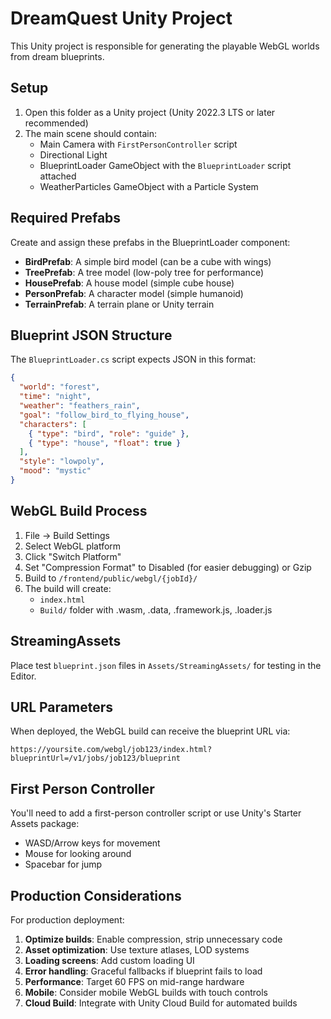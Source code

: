 # DreamQuest Unity Project

This Unity project is responsible for generating the playable WebGL worlds from dream blueprints.

## Setup

1. Open this folder as a Unity project (Unity 2022.3 LTS or later recommended)
2. The main scene should contain:
   - Main Camera with `FirstPersonController` script
   - Directional Light
   - BlueprintLoader GameObject with the `BlueprintLoader` script attached
   - WeatherParticles GameObject with a Particle System

## Required Prefabs

Create and assign these prefabs in the BlueprintLoader component:

- **BirdPrefab**: A simple bird model (can be a cube with wings)
- **TreePrefab**: A tree model (low-poly tree for performance)
- **HousePrefab**: A house model (simple cube house)
- **PersonPrefab**: A character model (simple humanoid)
- **TerrainPrefab**: A terrain plane or Unity terrain

## Blueprint JSON Structure

The `BlueprintLoader.cs` script expects JSON in this format:

```json
{
  "world": "forest",
  "time": "night",
  "weather": "feathers_rain",
  "goal": "follow_bird_to_flying_house",
  "characters": [
    { "type": "bird", "role": "guide" },
    { "type": "house", "float": true }
  ],
  "style": "lowpoly",
  "mood": "mystic"
}
```

## WebGL Build Process

1. File → Build Settings
2. Select WebGL platform
3. Click "Switch Platform"
4. Set "Compression Format" to Disabled (for easier debugging) or Gzip
5. Build to `/frontend/public/webgl/{jobId}/`
6. The build will create:
   - `index.html`
   - `Build/` folder with .wasm, .data, .framework.js, .loader.js

## StreamingAssets

Place test `blueprint.json` files in `Assets/StreamingAssets/` for testing in the Editor.

## URL Parameters

When deployed, the WebGL build can receive the blueprint URL via:
```
https://yoursite.com/webgl/job123/index.html?blueprintUrl=/v1/jobs/job123/blueprint
```

## First Person Controller

You'll need to add a first-person controller script or use Unity's Starter Assets package:
- WASD/Arrow keys for movement
- Mouse for looking around
- Spacebar for jump

## Production Considerations

For production deployment:

1. **Optimize builds**: Enable compression, strip unnecessary code
2. **Asset optimization**: Use texture atlases, LOD systems
3. **Loading screens**: Add custom loading UI
4. **Error handling**: Graceful fallbacks if blueprint fails to load
5. **Performance**: Target 60 FPS on mid-range hardware
6. **Mobile**: Consider mobile WebGL builds with touch controls
7. **Cloud Build**: Integrate with Unity Cloud Build for automated builds
